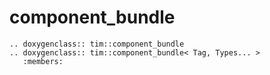 # component_bundle

```eval_rst
.. doxygenclass:: tim::component_bundle
.. doxygenclass:: tim::component_bundle< Tag, Types... >
   :members:
```
